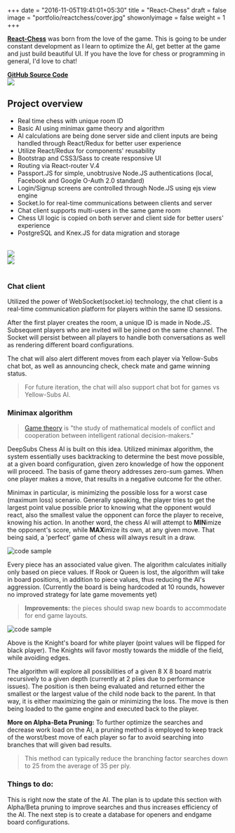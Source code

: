 +++
date = "2016-11-05T19:41:01+05:30"
title = "React-Chess"
draft = false
image = "portfolio/reactchess/cover.jpg"
showonlyimage = false
weight = 1
+++

<p>
<a href="https://deep-subs.herokuapp.com/" target="_blank"><strong>React-Chess</strong></a> was born from the love of the game. This is going to be under constant development as I learn to optimize the AI, get better at the game and just build beautiful UI. If you have the love for chess or programming in general, I'd love to chat!
</p>

<!--more-->

<div><a href="https://github.com/Phongtlam/DeepSubs" target="_blank"><strong>GitHub Source Code</strong></a></div>
<div><a href="https://deep-subs.herokuapp.com/" target="_blank"><img src="/myjourney/portfolio/reactchess/welcome.jpg"></a></div>

## Project overview

- Real time chess with unique room ID
- Basic AI using minimax game theory and algorithm
- AI calculations are being done server side and client inputs are being handled through React/Redux for better user experience
- Utilize React/Redux for components' reusability
- Bootstrap and CSS3/Sass to create responsive UI
- Routing via React-router V.4
- Passport.JS for simple, unobtrusive Node.JS authentications (local, Facebook and Google O-Auth 2.0 standard)
- Login/Signup screens are controlled through Node.JS using ejs view engine
- Socket.Io for real-time communications between clients and server
- Chat client supports multi-users in the same game room
- Chess UI logic is copied on both server and client side for better users' experience
- PostgreSQL and Knex.JS for data migration and storage

<br>

<div class="reactchess"><img src="/myjourney/portfolio/reactchess/techstack.jpg"></div>
<div class="reactchess"><img src="/myjourney/portfolio/reactchess/thumb.jpg"></div>

<br>

### Chat client

Utilized the power of WebSocket(socket.io) technology, the chat client is a real-time communication platform for players within the same ID sessions.

After the first player creates the room, a unique ID is made in Node.JS. Subsequent players who are invited will be joined on the same channel. The Socket will persist between all players to handle both conversations as well as rendering different board configurations.

The chat will also alert different moves from each player via Yellow-Subs chat bot, as well as announcing check, check mate and game winning status.

> For future iteration, the chat will also support chat bot for games vs Yellow-Subs AI.

### Minimax algorithm

> [Game theory](https://en.wikipedia.org/wiki/Game_theory) is "the study of mathematical models of conflict and cooperation between intelligent rational decision-makers."

DeepSubs Chess AI is built on this idea. Utilized minimax algorithm, the system essentially uses backtracking to determine the best move possible, at a given board configuration, given zero knowledge of how the opponent will proceed. The basis of game theory addresses zero-sum games. When one player makes a move, that results in a negative outcome for the other.

Minimax in particular, is minimizing the possible loss for a worst case (maximum loss) scenario. Generally speaking, the player tries to get the largest point value possible prior to knowing what the opponent would react, also the smallest value the opponent can force the player to receive, knowing his action. In another word, the chess AI will attempt to **MIN**imize the opponent's score, while **MAX**imize its own, at any given move. That being said, a 'perfect' game of chess will always result in a draw.

![code sample](codesample2.png)

Every piece has an associated value given. The algorithm calculates initially only based on piece values. If Rook or Queen is lost, the algorithm will take in board positions, in addition to piece values, thus reducing the AI's aggression. (Currently the board is being hardcoded at 10 rounds, however no improved strategy for late game movements yet)

> **Improvements:** the pieces should swap new boards to accommodate for end game layouts.

![code sample](codesample1.png)

Above is the Knight's board for white player (point values will be flipped for black player). The Knights will favor mostly towards the middle of the field, while avoiding edges.

The algorithm will explore all possibilities of a given 8 X 8 board matrix recursively to a given depth (currently at 2 plies due to performance issues). The position is then being evaluated and returned either the smallest or the largest value of the child node back to the parent. In that way, it is either maximizing the gain or minimizing the loss. The move is then being loaded to the game engine and executed back to the player.

**More on Alpha-Beta Pruning:**
To further optimize the searches and decrease work load on the AI, a pruning method is employed to keep track of the worst/best move of each player so far to avoid searching into branches that will given bad results.

> This method can typically reduce the branching factor searches down to 25 from the average of 35 per ply.

### Things to do:
This is right now the state of the AI. The plan is to update this section with Alpha/Beta pruning to improve searches and thus increases efficiency of the AI. The next step is to create a database for openers and endgame board configurations.
